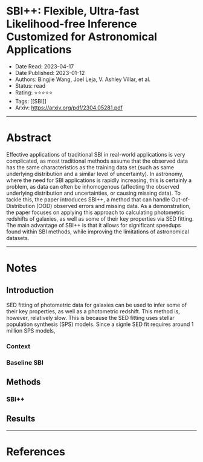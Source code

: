 # SBI++: Flexible, Ultra-fast Likelihood-free Inference Customized for Astronomical Applications

- Date Read: 2023-04-17
- Date Published: 2023-01-12
- Authors: Bingjie Wang, Joel Leja, V. Ashley Villar, et al.
- Status: read
- Rating: ⭐️⭐️⭐️⭐️⭐️ 
- Tags: [[SBI]]
- Arxiv: https://arxiv.org/pdf/2304.05281.pdf

---
# Abstract
Effective applications of traditional SBI in real-world applications is very complicated, as most traditional methods assume that the observed data has the same characteristics as the training data set (such as same underlying distribution and a similar level of uncertainty). In astronomy, where the need for SBI applications is rapidly increasing, this is certainly a problem, as data can often be inhomogenous (affecting the observed underlying distribution and uncertainties, or causing missing data). To tackle this, the paper introduces SBI++, a method that can handle Out-of-Distribution (OOD) observed errors and missing data. As a demonstration, the paper focuses on applying this approach to calculating photometric redshifts of galaxies, as well as some of their key properties via SED fitting. The main advantage of SBI++ is that it allows for significant speedups found within SBI methods, while improving the limitations of astronomical datasets.

---
# Notes
## Introduction
SED fitting of photometric data for galaxies can be used to infer some of their key properties, as well as a photometric redshift. This method is, however, relatively slow. This is because the SED fitting uses stellar population synthesis (SPS) models. Since a signle SED fit requires around 1 million SPS models,

### Context
### Baseline SBI

## Methods
### SBI++

## Results


---
# References